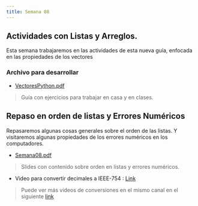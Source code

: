 ```yaml
---
title: Semana 08
---
```

## Actividades con Listas y Arreglos.

Esta semana trabajaremos en las actividades de esta nueva guía, enfocada en las propiedades de los vectores

### Archivo para desarrollar

* [VectoresPython.pdf](/others/vectores_en_python_parte1_ver02.pdf)
> Guía con ejercicios para trabajar en casa y en clases.


## Repaso en orden de listas y Errores Numéricos

Repasaremos algunas cosas generales sobre el orden de las listas. Y visitaremos algunas propiedades de los errores numéricos en los computadores.

* [Semana08.pdf](/lectures/PCFI161_S07.pdf)
> Slides con contenido sobre orden en listas y errores numéricos.
* Video para convertir decimales a IEEE-754 : [Link](https://www.youtube.com/watch?v=42sh9tXKnj4)
> Puede ver más videos de conversiones en el mismo canal en el siguiente [link](https://www.youtube.com/watch?v=LBJN5DeJTyg&list=PLwTYHYibDrgYLo7n06xYvyovXfdPqOwP7&ab_channel=CodigoPandora)

